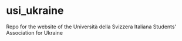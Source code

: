 # usi_ukraine

Repo for the website of the Università della Svizzera Italiana Students' Association for Ukraine
